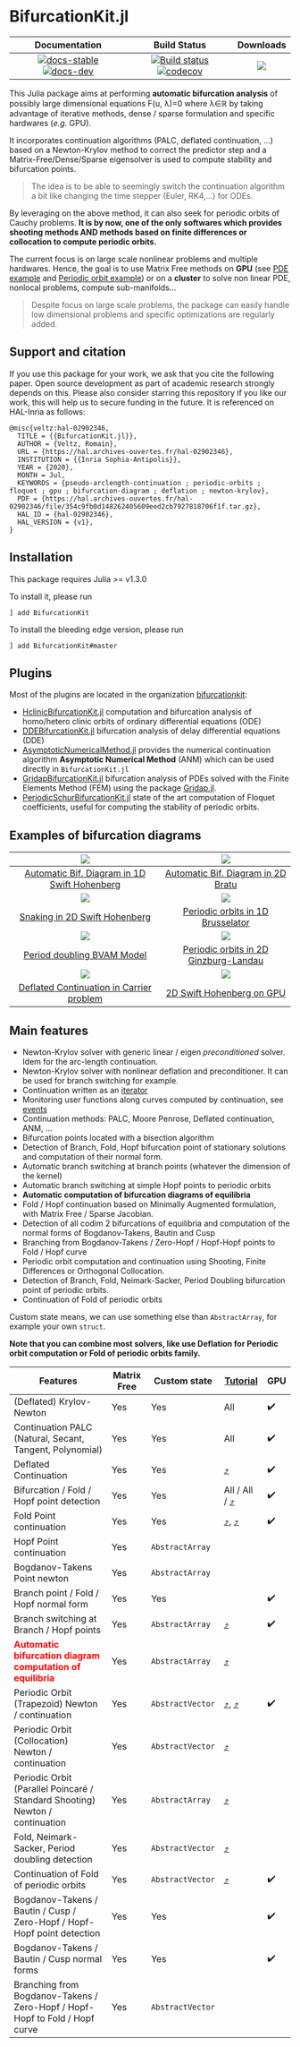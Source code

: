 # BifurcationKit.jl

| **Documentation** | **Build Status** | **Downloads** |
|:-----------------:|:----------------:|:-------------:|
| [![docs-stable][docs-stable-img]][docs-stable-url] [![docs-dev][docs-dev-img]][docs-dev-url] | [![Build status](https://github.com/rveltz/BifurcationKit.jl/workflows/CI/badge.svg)](https://github.com/rveltz/BifurcationKit.jl/actions) [![codecov](https://codecov.io/gh/bifurcationkit/BifurcationKit.jl/branch/master/graph/badge.svg)](https://codecov.io/gh/bifurcationkit/BifurcationKit.jl) | [![](https://shields.io/endpoint?url=https://pkgs.genieframework.com/api/v1/badge/BifurcationKit)](https://pkgs.genieframework.com?packages=BifurcationKit)|

[docs-stable-img]: https://img.shields.io/badge/docs-stable-blue.svg
[docs-stable-url]: https://bifurcationkit.github.io/BifurcationKitDocs.jl/stable
[docs-dev-img]: https://img.shields.io/badge/docs-dev-purple.svg
[docs-dev-url]: https://bifurcationkit.github.io/BifurcationKitDocs.jl/dev

This Julia package aims at performing **automatic bifurcation analysis** of possibly large dimensional equations F(u, λ)=0 where λ∈ℝ by taking advantage of iterative methods, dense / sparse formulation and specific hardwares (*e.g.* GPU).

It incorporates continuation algorithms (PALC, deflated continuation, ...) based on a Newton-Krylov method to correct the predictor step and a Matrix-Free/Dense/Sparse eigensolver is used to compute stability and bifurcation points.

> The idea is to be able to seemingly switch the continuation algorithm a bit like changing the time stepper (Euler, RK4,...) for ODEs.

By leveraging on the above method, it can also seek for periodic orbits of Cauchy problems. **It is by now, one of the only softwares which provides shooting methods AND methods based on finite differences or collocation to compute periodic orbits.**

The current focus is on large scale nonlinear problems and multiple hardwares. Hence, the goal is to use Matrix Free methods on **GPU** (see [PDE example](https://bifurcationkit.github.io/BifurcationKitDocs.jl/dev/tutorials/tutorials2b/#The-Swift-Hohenberg-equation-on-the-GPU-(non-local)-1) and [Periodic orbit example](https://bifurcationkit.github.io/BifurcationKitDocs.jl/dev/tutorials/tutorialsCGL/#Continuation-of-periodic-orbits-on-the-GPU-(Advanced)-1)) or on a **cluster** to solve non linear PDE, nonlocal problems, compute sub-manifolds...

> Despite focus on large scale problems, the package can easily handle low dimensional problems and specific optimizations are regularly added.


## Support and citation
If you use this package for your work, we ask that you cite the following paper. Open source development as part of academic research strongly depends on this. Please also consider starring this repository if you like our work, this will help us to secure funding in the future. It is referenced on HAL-Inria as follows:

```
@misc{veltz:hal-02902346,
  TITLE = {{BifurcationKit.jl}},
  AUTHOR = {Veltz, Romain},
  URL = {https://hal.archives-ouvertes.fr/hal-02902346},
  INSTITUTION = {{Inria Sophia-Antipolis}},
  YEAR = {2020},
  MONTH = Jul,
  KEYWORDS = {pseudo-arclength-continuation ; periodic-orbits ; floquet ; gpu ; bifurcation-diagram ; deflation ; newton-krylov},
  PDF = {https://hal.archives-ouvertes.fr/hal-02902346/file/354c9fb0d148262405609eed2cb7927818706f1f.tar.gz},
  HAL_ID = {hal-02902346},
  HAL_VERSION = {v1},
}
```

## Installation

This package requires Julia >= v1.3.0

To install it, please run

`] add BifurcationKit`

To install the bleeding edge version, please run

`] add BifurcationKit#master`

## Plugins

Most of the plugins are located in the organization [bifurcationkit](https://github.com/bifurcationkit):

- [HclinicBifurcationKit.jl]() computation and bifurcation analysis of homo/hetero clinic orbits of ordinary differential equations (ODE)
- [DDEBifurcationKit.jl](https://github.com/bifurcationkit/DDEBifurcationKit.jl) bifurcation analysis of delay differential equations (DDE)
- [AsymptoticNumericalMethod.jl](https://github.com/bifurcationkit/AsymptoticNumericalMethod.jl) provides the numerical continuation algorithm **Asymptotic Numerical Method** (ANM) which can be used directly in `BifurcationKit.jl`
- [GridapBifurcationKit.jl](https://github.com/bifurcationkit/GridapBifurcationKit) bifurcation analysis of PDEs solved with the Finite Elements Method (FEM) using the package [Gridap.jl](https://github.com/gridap/Gridap.jl).
- [PeriodicSchurBifurcationKit.jl](https://github.com/bifurcationkit/PeriodicSchurBifurcationKit.jl) state of the art computation of Floquet coefficients, useful for computing the stability of periodic orbits.

## Examples of bifurcation diagrams


| ![](https://bifurcationkit.github.io/BifurcationKitDocs.jl/dev/tutorials/BDSH1d.png)   |  ![](https://bifurcationkit.github.io/BifurcationKitDocs.jl/dev/tutorials/mittlemannBD-1.png) |
|:-------------:|:-------------:|
| [Automatic Bif. Diagram in 1D Swift Hohenberg](https://bifurcationkit.github.io/BifurcationKitDocs.jl/dev/tutorials/Swift-Hohenberg1d/#d-Swift-Hohenberg-equation-(Automatic)) |  [Automatic Bif. Diagram in 2D Bratu](https://bifurcationkit.github.io/BifurcationKitDocs.jl/dev/tutorials/mittelmannAuto/#Automatic-diagram-of-2d-Bratu–Gelfand-problem-(Intermediate)) |
| ![](https://bifurcationkit.github.io/BifurcationKitDocs.jl/dev/tutorials/sh2dbranches.png)   |  ![](https://bifurcationkit.github.io/BifurcationKitDocs.jl/dev/tutorials/bru-po-cont-3br.png) |
| [Snaking in 2D Swift Hohenberg](https://bifurcationkit.github.io/BifurcationKitDocs.jl/dev/tutorials/tutorials2/#d-Swift-Hohenberg-equation:-snaking,-Finite-Differences) |  [Periodic orbits in 1D Brusselator](https://bifurcationkit.github.io/BifurcationKitDocs.jl/dev/tutorials/tutorials3/#d-Brusselator-(automatic))
| ![](https://bifurcationkit.github.io/BifurcationKitDocs.jl/dev/tutorials/br_pd3.png) |![](https://bifurcationkit.github.io/BifurcationKitDocs.jl/dev/tutorials/cgl-sh-br.png) |
| [Period doubling BVAM Model](https://bifurcationkit.github.io/BifurcationKitDocs.jl/dev/tutorials/tutorialsPD/#Period-doubling-in-the-Barrio-Varea-Aragon-Maini-model)  |  [Periodic orbits in 2D Ginzburg-Landau](https://bifurcationkit.github.io/BifurcationKitDocs.jl/dev/tutorials/tutorialsCGL/#d-Ginzburg-Landau-equation-(finite-differences))  |
| ![](https://bifurcationkit.github.io/BifurcationKitDocs.jl/dev/carrier.png) | ![](https://bifurcationkit.github.io/BifurcationKitDocs.jl/dev/tutorials/GPU-branch.png) |
| [Deflated Continuation in Carrier problem](https://bifurcationkit.github.io/BifurcationKitDocs.jl/dev/tutorials/tutorialCarrier/#Deflated-Continuation-in-the-Carrier-Problem)  |  [2D Swift Hohenberg on GPU](https://bifurcationkit.github.io/BifurcationKitDocs.jl/dev/tutorials/tutorials2b/#d-Swift-Hohenberg-equation-(non-local)-on-the-GPU,-periodic-BC-(Advanced))  |


## Main features

- Newton-Krylov solver with generic linear / eigen *preconditioned* solver. Idem for the arc-length continuation.
- Newton-Krylov solver with nonlinear deflation and preconditioner. It can be used for branch switching for example.
- Continuation written as an [iterator](https://bifurcationkit.github.io/BifurcationKitDocs.jl/dev/iterator/)
- Monitoring user functions along curves computed by continuation, see [events](https://bifurcationkit.github.io/BifurcationKitDocs.jl/dev/EventCallback/)
- Continuation methods: PALC, Moore Penrose, Deflated continuation, ANM, ...
- Bifurcation points located with a bisection algorithm
- Detection of Branch, Fold, Hopf bifurcation point of stationary solutions and computation of their normal form.
- Automatic branch switching at branch points (whatever the dimension of the kernel)
- Automatic branch switching at simple Hopf points to periodic orbits
- **Automatic computation of bifurcation diagrams of equilibria**
- Fold / Hopf continuation based on Minimally Augmented formulation, with Matrix Free / Sparse Jacobian.
- Detection of all codim 2 bifurcations of equilibria and computation of the normal forms of Bogdanov-Takens, Bautin and Cusp
- Branching from Bogdanov-Takens / Zero-Hopf / Hopf-Hopf points to Fold / Hopf curve
- Periodic orbit computation and continuation using Shooting, Finite Differences or Orthogonal Collocation.
- Detection of Branch, Fold, Neimark-Sacker, Period Doubling bifurcation point of periodic orbits.
- Continuation of Fold of periodic orbits

Custom state means, we can use something else than `AbstractArray`, for example your own `struct`.

**Note that you can combine most solvers, like use Deflation for Periodic orbit computation or Fold of periodic orbits family.**


|Features|Matrix Free|Custom state| [Tutorial](https://bifurcationkit.github.io/BifurcationKitDocs.jl/dev/tutorials/tutorials/) | GPU |
|---|---|---|---|---|
| (Deflated) Krylov-Newton| Yes| Yes| All| :heavy_check_mark:|
| Continuation PALC (Natural, Secant, Tangent, Polynomial) | Yes| Yes| All |:heavy_check_mark:  |
| Deflated Continuation | Yes| Yes| [:arrow_heading_up:](https://bifurcationkit.github.io/BifurcationKitDocs.jl/dev/tutorials/tutorialCarrier/#Deflated-Continuation-in-the-Carrier-Problem-1) |:heavy_check_mark:  |
| Bifurcation / Fold / Hopf point detection | Yes| Yes| All / All / [:arrow_heading_up:](https://bifurcationkit.github.io/BifurcationKitDocs.jl/dev/tutorials/tutorials/#Bifurcation-diagrams-with-periodic-orbits-1) | :heavy_check_mark: |
| Fold Point continuation | Yes| Yes| [:arrow_heading_up:](https://bifurcationkit.github.io/BifurcationKitDocs.jl/dev/tutorials/tutorials1/#Temperature-model-(simplest-example-for-equilibria)-1), [:arrow_heading_up:](https://bifurcationkit.github.io/BifurcationKitDocs.jl/dev/tutorials/tutorialsCGL/#Complex-Ginzburg-Landau-2d-1) | :heavy_check_mark: |
| Hopf Point continuation | Yes| `AbstractArray` |
| Bogdanov-Takens Point newton | Yes| `AbstractArray` |
| Branch point / Fold / Hopf normal form | Yes| Yes|  | :heavy_check_mark: | [:arrow_heading_up:](https://bifurcationkit.github.io/BifurcationKitDocs.jl/dev/tutorials/tutorials3/#Continuation-of-Hopf-points-1) | |
| Branch switching at Branch / Hopf points | Yes| `AbstractArray` | [:arrow_heading_up:](https://bifurcationkit.github.io/BifurcationKitDocs.jl/dev/tutorials/tutorials/#Bifurcation-diagrams-with-periodic-orbits-1) | :heavy_check_mark: |
| <span style="color:red">**Automatic bifurcation diagram computation of equilibria**</span> | Yes| `AbstractArray` |  [:arrow_heading_up:](https://bifurcationkit.github.io/BifurcationKitDocs.jl/dev/tutorials/tutorials/#Automatic-bifurcation-diagram-1) | |
| Periodic Orbit (Trapezoid) Newton / continuation | Yes| `AbstractVector` | [:arrow_heading_up:](https://bifurcationkit.github.io/BifurcationKitDocs.jl/dev/tutorials/tutorials3/#Brusselator-1d-(automatic)-1), [:arrow_heading_up:](https://bifurcationkit.github.io/BifurcationKitDocs.jl/dev/tutorials/tutorialsCGL/#Complex-Ginzburg-Landau-2d-1) | :heavy_check_mark:|
| Periodic Orbit (Collocation) Newton / continuation | Yes| `AbstractVector` | [:arrow_heading_up:](https://bifurcationkit.github.io/BifurcationKitDocs.jl/dev/tutorials/ode/tutorialsODE/#Neural-mass-equation-(Hopf-aBS)) | |
| Periodic Orbit (Parallel Poincaré / Standard Shooting) Newton / continuation | Yes| `AbstractArray` |  [:arrow_heading_up:](https://bifurcationkit.github.io/BifurcationKitDocs.jl/dev/tutorials/tutorials/#Bifurcation-diagrams-with-periodic-orbits-1) | |
| Fold, Neimark-Sacker, Period doubling detection | Yes| `AbstractVector` | [:arrow_heading_up:](https://bifurcationkit.github.io/BifurcationKitDocs.jl/dev/tutorials/tutorials/#Bifurcation-diagrams-with-periodic-orbits-1)  | |
| Continuation of Fold of periodic orbits | Yes| `AbstractVector` | [:arrow_heading_up:](https://bifurcationkit.github.io/BifurcationKitDocs.jl/dev/tutorials/tutorialsCGL/#Complex-Ginzburg-Landau-2d-1) | :heavy_check_mark: |
| Bogdanov-Takens / Bautin / Cusp / Zero-Hopf / Hopf-Hopf point detection | Yes| Yes|  | :heavy_check_mark: |
| Bogdanov-Takens / Bautin / Cusp normal forms | Yes| Yes|  | :heavy_check_mark: |
| Branching from Bogdanov-Takens / Zero-Hopf / Hopf-Hopf to Fold / Hopf curve | Yes | `AbstractVector` | |  |
